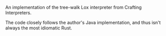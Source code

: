 An implementation of the tree-walk Lox interpreter from Crafting Interpreters.

The code closely follows the author's Java implementation, and thus isn't
always the most idiomatic Rust.
